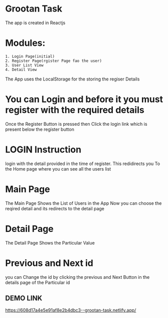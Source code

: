 # Grootan Task

The app is created in Reactjs

# Modules:
    1. Login Page(initial)
    2. Register Page(rgister Page fao the user)
    3. User List View
    4. Detail View

The App uses the LocalStorage for the storing the regiser Details 

# You can Login and before it you must register with the required details

Once the Register Button is pressed then Click the login link which is present below the register button

# LOGIN Instruction 

login with the detail provided in the time of register. This redidirects you 
To the Home page where you can see all the users list

# Main Page 

The Main Page Shows the List of Users in the App
Now you can choose the reqired detail and its redirects to the detail page

# Detail Page 

The Detail Page Shows the Particular Value

# Previous and Next id

you can Change the id by clicking the previous and Next Button in the details page of the Particular id

## DEMO LINK
https://608d17a4e5e91af8e2b4dbc3--grootan-task.netlify.app/
